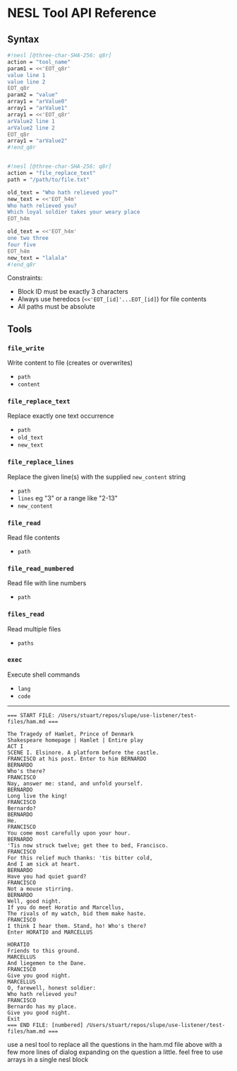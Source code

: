 # NESL Tool API Reference

## Syntax
```sh
#!nesl [@three-char-SHA-256: q8r]
action = "tool_name"
param1 = <<'EOT_q8r'
value line 1
value line 2
EOT_q8r
param2 = "value"
array1 = "arValue0"
array1 = "arValue1"
array1 = <<'EOT_q8r'
arValue2 line 1
arValue2 line 2
EOT_q8r
array1 = "arValue2"
#!end_q8r


#!nesl [@three-char-SHA-256: q8r]
action = "file_replace_text"
path = "/path/to/file.txt"

old_text = "Who hath relieved you?"
new_text = <<'EOT_h4m'
Who hath relieved you?
Which loyal soldier takes your weary place
EOT_h4m

old_text = <<'EOT_h4m'
one two three
four five
EOT_h4m
new_text = "lalala"
#!end_q8r
```

Constraints:
- Block ID must be exactly 3 characters
- Always use heredocs (`<<'EOT_[id]'...EOT_[id]`) for file contents
- All paths must be absolute

## Tools

### `file_write`
Write content to file (creates or overwrites)  
- `path`
- `content`

### `file_replace_text`
Replace exactly one text occurrence  
- `path`
- `old_text`
- `new_text` 

### `file_replace_lines`
Replace the given line(s) with the supplied `new_content` string
- `path`
- `lines` eg "3" or a range like "2-13"
- `new_content` 

### `file_read`
Read file contents  
- `path` 

### `file_read_numbered`
Read file with line numbers  
- `path`

### `files_read`
Read multiple files  
- `paths`

### `exec`
Execute shell commands  
- `lang`
- `code`

---


```
=== START FILE: /Users/stuart/repos/slupe/use-listener/test-files/ham.md ===

The Tragedy of Hamlet, Prince of Denmark
Shakespeare homepage | Hamlet | Entire play
ACT I
SCENE I. Elsinore. A platform before the castle.
FRANCISCO at his post. Enter to him BERNARDO
BERNARDO
Who's there?
FRANCISCO
Nay, answer me: stand, and unfold yourself.
BERNARDO
Long live the king!
FRANCISCO
Bernardo?
BERNARDO
He.
FRANCISCO
You come most carefully upon your hour.
BERNARDO
'Tis now struck twelve; get thee to bed, Francisco.
FRANCISCO
For this relief much thanks: 'tis bitter cold,
And I am sick at heart.
BERNARDO
Have you had quiet guard?
FRANCISCO
Not a mouse stirring.
BERNARDO
Well, good night.
If you do meet Horatio and Marcellus,
The rivals of my watch, bid them make haste.
FRANCISCO
I think I hear them. Stand, ho! Who's there?
Enter HORATIO and MARCELLUS

HORATIO
Friends to this ground.
MARCELLUS
And liegemen to the Dane.
FRANCISCO
Give you good night.
MARCELLUS
O, farewell, honest soldier:
Who hath relieved you?
FRANCISCO
Bernardo has my place.
Give you good night.
Exit
=== END FILE: [numbered] /Users/stuart/repos/slupe/use-listener/test-files/ham.md ===
```

use a nesl tool to replace all the questions in the ham.md file above with a few more lines of dialog expanding on the question a little.  feel free to use arrays in a single nesl block